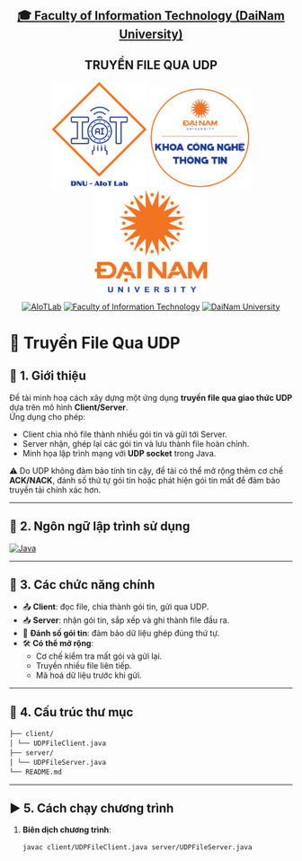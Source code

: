 <h2 align="center">
    <a href="https://dainam.edu.vn/vi/khoa-cong-nghe-thong-tin">
    🎓 Faculty of Information Technology (DaiNam University)
    </a>
</h2>
<h2 align="center">
   TRUYỀN FILE QUA UDP
</h2>
<div align="center">
    <p align="center">
        <img src="docs/aiotlab_logo.png" alt="AIoTLab Logo" width="170"/>
        <img src="docs/fitdnu_logo.png" alt="AIoTLab Logo" width="180"/>
        <img src="docs/dnu_logo.png" alt="DaiNam University Logo" width="200"/>
    </p>

[![AIoTLab](https://img.shields.io/badge/AIoTLab-green?style=for-the-badge)](https://www.facebook.com/DNUAIoTLab)
[![Faculty of Information Technology](https://img.shields.io/badge/Faculty%20of%20Information%20Technology-blue?style=for-the-badge)](https://dainam.edu.vn/vi/khoa-cong-nghe-thong-tin)
[![DaiNam University](https://img.shields.io/badge/DaiNam%20University-orange?style=for-the-badge)](https://dainam.edu.vn)

</div>

# 📡 Truyền File Qua UDP

## 📖 1. Giới thiệu
Đề tài minh hoạ cách xây dựng một ứng dụng **truyền file qua giao thức UDP** dựa trên mô hình **Client/Server**.  
Ứng dụng cho phép:
- Client chia nhỏ file thành nhiều gói tin và gửi tới Server.
- Server nhận, ghép lại các gói tin và lưu thành file hoàn chỉnh.
- Minh họa lập trình mạng với **UDP socket** trong Java.

⚠️ Do UDP không đảm bảo tính tin cậy, đề tài có thể mở rộng thêm cơ chế **ACK/NACK**, đánh số thứ tự gói tin hoặc phát hiện gói tin mất để đảm bảo truyền tải chính xác hơn.

---

## 🔧 2. Ngôn ngữ lập trình sử dụng
[![Java](https://img.shields.io/badge/Java-007396?style=for-the-badge&logo=java&logoColor=white)](https://www.java.com/)

---

## 🚀 3. Các chức năng chính
- 📤 **Client**: đọc file, chia thành gói tin, gửi qua UDP.
- 📥 **Server**: nhận gói tin, sắp xếp và ghi thành file đầu ra.
- 🔢 **Đánh số gói tin**: đảm bảo dữ liệu ghép đúng thứ tự.
- 🛠️ **Có thể mở rộng**:
  - Cơ chế kiểm tra mất gói và gửi lại.
  - Truyền nhiều file liên tiếp.
  - Mã hoá dữ liệu trước khi gửi.

---

## 📂 4. Cấu trúc thư mục
```bash
├── client/
│ └── UDPFileClient.java
├── server/
│ └── UDPFileServer.java
└── README.md
```
---

## ▶️ 5. Cách chạy chương trình
1. **Biên dịch chương trình**:
   ```bash
   javac client/UDPFileClient.java server/UDPFileServer.java

